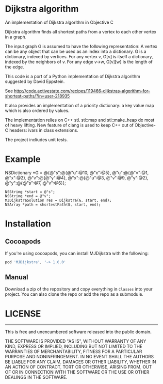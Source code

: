 Dijkstra algorithm
==================

An implementation of Dijkstra algorithm in Objective C

Dijkstra algorithm finds all shortest paths from a vertex to each other vertex in a graph.

The input graph G is assumed to have the following representation: A vertex can be any object that can
be used as an index into a dictionary.  G is a dictionary, indexed by vertices.  For any vertex v,
G[v] is itself a dictionary, indexed by the neighbors of v.  For any edge v->w, G[v][w] is the length of	the edge.
  
This code is a port of a Python implementation of Dijkstra algorithm suggested by David Eppstein.

See http://code.activestate.com/recipes/119466-dijkstras-algorithm-for-shortest-paths/?in=user-218935

It also provides an implementation of a priority dictionary: a key value map which is also ordered by values.

The implementation relies on C++ stl. stl::map and stl::make_heap do most of heavy lifting.
New feature of clang is used to keep C++ out of Objective-C headers: ivars in class extensions.

The project incliudes unit tests.

Example
=======
NSDictionary *G = @{@"s":@{@"u":@10, @"x":@5},
                        @"u":@{@"v":@1, @"x":@2},
                        @"v":@{@"y":@4},
                        @"x":@{@"u":@3, @"v":@9, @"y":@2},
                        @"y":@{@"s":@7, @"v":@6}};
    
    NSString *start = @"s";
    NSString *end = @"v";    
    MJDijkstraSolution res = Dijkstra(G, start, end);
    NSArray *path = shortestPath(G, start, end);
    

Installation
============

## Cocoapods

If you're using cocoapods, you can install MJDijkstra with the following:

```ruby
pod 'MJDijkstra', '~> 1.0.0'
```

## Manual

Download a zip of the repository and copy everything in `Classes` into your project. You can also clone the repo or add the repo as a submodule.

LICENSE
=======

---
This is free and unencumbered software released into the public domain.

THE SOFTWARE IS PROVIDED "AS IS", WITHOUT WARRANTY OF ANY KIND,
EXPRESS OR IMPLIED, INCLUDING BUT NOT LIMITED TO THE WARRANTIES OF
MERCHANTABILITY, FITNESS FOR A PARTICULAR PURPOSE AND NONINFRINGEMENT.
IN NO EVENT SHALL THE AUTHORS BE LIABLE FOR ANY CLAIM, DAMAGES OR
OTHER LIABILITY, WHETHER IN AN ACTION OF CONTRACT, TORT OR OTHERWISE,
ARISING FROM, OUT OF OR IN CONNECTION WITH THE SOFTWARE OR THE USE OR
OTHER DEALINGS IN THE SOFTWARE.
